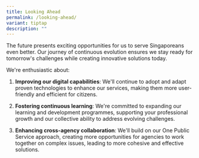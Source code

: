 ```yaml
---
title: Looking Ahead
permalink: /looking-ahead/
variant: tiptap
description: ""
---
```

<p>The future presents exciting opportunities for us to serve Singaporeans
even better. Our journey of continuous evolution ensures we stay ready
for tomorrow's challenges while creating innovative solutions today.</p>
<p>We're enthusiastic about:</p>
<ol data-tight="true" class="tight">
<li>
<p><strong>Improving our digital capabilities</strong>: We'll continue to
adopt and adapt proven technologies to enhance our services, making them
more user-friendly and efficient for citizens.</p>
</li>
<li>
<p><strong>Fostering continuous learning</strong>: We're committed to expanding
our learning and development programmes, supporting your professional growth
and our collective ability to address evolving challenges.</p>
</li>
<li>
<p><strong>Enhancing cross-agency collaboration</strong>: We'll build on
our One Public Service approach, creating more opportunities for agencies
to work together on complex issues, leading to more cohesive and effective
solutions.</p>
</li>
</ol>
<p></p>